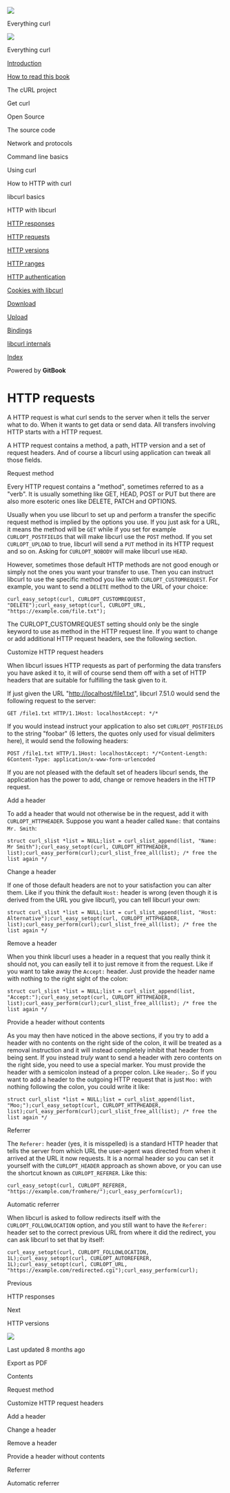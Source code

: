 <a href="../index.html" class="link-a079aa82--primary-53a25e66--logoLink-10d08504"></a>

<img src="https://gblobscdn.gitbook.com/orgs%2F-LxuH0qSm4xO9nWfEBlB%2Favatar.png?alt=media" class="image-67b14f24--avatar-1c1d03ec" />

<span class="text-4505230f--UIH400-4e41e82a--textContentFamily-49a318e1--spaceNameText-677c2969">Everything curl</span>

<a href="../index.html" class="link-a079aa82--primary-53a25e66--logoLink-10d08504"></a>

<img src="https://gblobscdn.gitbook.com/orgs%2F-LxuH0qSm4xO9nWfEBlB%2Favatar.png?alt=media" class="image-67b14f24--avatar-1c1d03ec" />

<span class="text-4505230f--UIH400-4e41e82a--textContentFamily-49a318e1--spaceNameText-677c2969">Everything curl</span>

<a href="../index.html" class="navButton-94f2579c--navButtonClickable-161b88ca"><span class="text-4505230f--UIH300-2063425d--textContentFamily-49a318e1--navButtonLabel-14a4968f">Introduction</span></a>

<a href="../how-to-read.html" class="navButton-94f2579c--navButtonClickable-161b88ca"><span class="text-4505230f--UIH300-2063425d--textContentFamily-49a318e1--navButtonLabel-14a4968f">How to read this book</span></a>

<span class="text-4505230f--UIH300-2063425d--textContentFamily-49a318e1--navButtonLabel-14a4968f">The cURL project</span>

<span class="text-4505230f--UIH300-2063425d--textContentFamily-49a318e1--navButtonLabel-14a4968f">Get curl</span>

<span class="text-4505230f--UIH300-2063425d--textContentFamily-49a318e1--navButtonLabel-14a4968f">Open Source</span>

<span class="text-4505230f--UIH300-2063425d--textContentFamily-49a318e1--navButtonLabel-14a4968f">The source code</span>

<span class="text-4505230f--UIH300-2063425d--textContentFamily-49a318e1--navButtonLabel-14a4968f">Network and protocols</span>

<span class="text-4505230f--UIH300-2063425d--textContentFamily-49a318e1--navButtonLabel-14a4968f">Command line basics</span>

<span class="text-4505230f--UIH300-2063425d--textContentFamily-49a318e1--navButtonLabel-14a4968f">Using curl</span>

<span class="text-4505230f--UIH300-2063425d--textContentFamily-49a318e1--navButtonLabel-14a4968f">How to HTTP with curl</span>

<span class="text-4505230f--UIH300-2063425d--textContentFamily-49a318e1--navButtonLabel-14a4968f">libcurl basics</span>

<span class="text-4505230f--UIH300-2063425d--textContentFamily-49a318e1--navButtonLabel-14a4968f">HTTP with libcurl</span>

<a href="responses.html" class="navButton-94f2579c--pageItemWithChildrenNested-2c5d8183--navButtonClickable-161b88ca"><span class="text-4505230f--UIH300-2063425d--textContentFamily-49a318e1--navButtonLabel-14a4968f">HTTP responses</span></a>

<a href="requests.html" class="navButton-94f2579c--pageItemWithChildrenNested-2c5d8183--navButtonClickable-161b88ca--navButtonOpened-6a88552e"><span class="text-4505230f--UIH300-2063425d--textContentFamily-49a318e1--navButtonLabel-14a4968f">HTTP requests</span></a>

<a href="versions.html" class="navButton-94f2579c--pageItemWithChildrenNested-2c5d8183--navButtonClickable-161b88ca"><span class="text-4505230f--UIH300-2063425d--textContentFamily-49a318e1--navButtonLabel-14a4968f">HTTP versions</span></a>

<a href="ranges.html" class="navButton-94f2579c--pageItemWithChildrenNested-2c5d8183--navButtonClickable-161b88ca"><span class="text-4505230f--UIH300-2063425d--textContentFamily-49a318e1--navButtonLabel-14a4968f">HTTP ranges</span></a>

<a href="auth.html" class="navButton-94f2579c--pageItemWithChildrenNested-2c5d8183--navButtonClickable-161b88ca"><span class="text-4505230f--UIH300-2063425d--textContentFamily-49a318e1--navButtonLabel-14a4968f">HTTP authentication</span></a>

<a href="cookies.html" class="navButton-94f2579c--pageItemWithChildrenNested-2c5d8183--navButtonClickable-161b88ca"><span class="text-4505230f--UIH300-2063425d--textContentFamily-49a318e1--navButtonLabel-14a4968f">Cookies with libcurl</span></a>

<a href="download.html" class="navButton-94f2579c--pageItemWithChildrenNested-2c5d8183--navButtonClickable-161b88ca"><span class="text-4505230f--UIH300-2063425d--textContentFamily-49a318e1--navButtonLabel-14a4968f">Download</span></a>

<a href="upload.html" class="navButton-94f2579c--pageItemWithChildrenNested-2c5d8183--navButtonClickable-161b88ca"><span class="text-4505230f--UIH300-2063425d--textContentFamily-49a318e1--navButtonLabel-14a4968f">Upload</span></a>

<a href="../bindings.html" class="navButton-94f2579c--navButtonClickable-161b88ca"><span class="text-4505230f--UIH300-2063425d--textContentFamily-49a318e1--navButtonLabel-14a4968f">Bindings</span></a>

<a href="../internals.html" class="navButton-94f2579c--navButtonClickable-161b88ca"><span class="text-4505230f--UIH300-2063425d--textContentFamily-49a318e1--navButtonLabel-14a4968f">libcurl internals</span></a>

<a href="../bookindex.html" class="navButton-94f2579c--navButtonClickable-161b88ca"><span class="text-4505230f--UIH300-2063425d--textContentFamily-49a318e1--navButtonLabel-14a4968f">Index</span></a>

<a href="https://www.gitbook.com/?utm_source=content&amp;utm_medium=trademark&amp;utm_campaign=curl-1" class="reset-3c756112--trademark-a8da4b94"></a>

<span class="text-4505230f--TextH200-a3425406--textUIFamily-5ebd8e40">Powered by **GitBook**</span>

# <span class="text-4505230f--DisplayH900-bfb998fa--textContentFamily-49a318e1">HTTP requests</span>

<span class="text-4505230f--UIH300-2063425d--textUIFamily-5ebd8e40--text-8ee2c8b2"></span>

<span class="text-4505230f--UIH300-2063425d--textUIFamily-5ebd8e40--text-8ee2c8b2"></span>

<span class="text-4505230f--TextH400-3033861f--textContentFamily-49a318e1"><span data-key="39b1d3d3aa5b49999ec0c95cd484c802"><span data-offset-key="39b1d3d3aa5b49999ec0c95cd484c802:0">A HTTP request is what curl sends to the server when it tells the server what to do. When it wants to get data or send data. All transfers involving HTTP starts with a HTTP request.</span></span></span>

<span class="text-4505230f--TextH400-3033861f--textContentFamily-49a318e1"><span data-key="b6f167dc088e4ed79b503106e032a844"><span data-offset-key="b6f167dc088e4ed79b503106e032a844:0">A HTTP request contains a method, a path, HTTP version and a set of request headers. And of course a libcurl using application can tweak all those fields.</span></span></span>

<span class="text-4505230f--HeadingH700-04e1a2a3--textContentFamily-49a318e1"><span data-key="1b17bf130d8e44ddb7a3477c639320d6"><span data-offset-key="1b17bf130d8e44ddb7a3477c639320d6:0">Request method</span></span></span>

<span class="text-4505230f--TextH400-3033861f--textContentFamily-49a318e1"><span data-key="68d3baf5f8ae437abfe411face094884"><span data-offset-key="68d3baf5f8ae437abfe411face094884:0">Every HTTP request contains a "method", sometimes referred to as a "verb". It is usually something like GET, HEAD, POST or PUT but there are also more esoteric ones like DELETE, PATCH and OPTIONS.</span></span></span>

<span class="text-4505230f--TextH400-3033861f--textContentFamily-49a318e1"><span data-key="74da36f38cd740dbb2343d6839c4441c"><span data-offset-key="74da36f38cd740dbb2343d6839c4441c:0">Usually when you use libcurl to set up and perform a transfer the specific request method is implied by the options you use. If you just ask for a URL, it means the method will be </span><span data-offset-key="74da36f38cd740dbb2343d6839c4441c:1">`GET`</span><span data-offset-key="74da36f38cd740dbb2343d6839c4441c:2"> while if you set for example </span><span data-offset-key="74da36f38cd740dbb2343d6839c4441c:3">`CURLOPT_POSTFIELDS`</span><span data-offset-key="74da36f38cd740dbb2343d6839c4441c:4"> that will make libcurl use the </span><span data-offset-key="74da36f38cd740dbb2343d6839c4441c:5">`POST`</span><span data-offset-key="74da36f38cd740dbb2343d6839c4441c:6"> method. If you set </span><span data-offset-key="74da36f38cd740dbb2343d6839c4441c:7">`CURLOPT_UPLOAD`</span><span data-offset-key="74da36f38cd740dbb2343d6839c4441c:8"> to true, libcurl will send a </span><span data-offset-key="74da36f38cd740dbb2343d6839c4441c:9">`PUT`</span><span data-offset-key="74da36f38cd740dbb2343d6839c4441c:10"> method in its HTTP request and so on. Asking for </span><span data-offset-key="74da36f38cd740dbb2343d6839c4441c:11">`CURLOPT_NOBODY`</span><span data-offset-key="74da36f38cd740dbb2343d6839c4441c:12"> will make libcurl use </span><span data-offset-key="74da36f38cd740dbb2343d6839c4441c:13">`HEAD`</span><span data-offset-key="74da36f38cd740dbb2343d6839c4441c:14">.</span></span></span>

<span class="text-4505230f--TextH400-3033861f--textContentFamily-49a318e1"><span data-key="f83eceefca31416eae33f9b303a4135a"><span data-offset-key="f83eceefca31416eae33f9b303a4135a:0">However, sometimes those default HTTP methods are not good enough or simply not the ones you want your transfer to use. Then you can instruct libcurl to use the specific method you like with </span><span data-offset-key="f83eceefca31416eae33f9b303a4135a:1">`CURLOPT_CUSTOMREQUEST`</span><span data-offset-key="f83eceefca31416eae33f9b303a4135a:2">. For example, you want to send a </span><span data-offset-key="f83eceefca31416eae33f9b303a4135a:3">`DELETE`</span><span data-offset-key="f83eceefca31416eae33f9b303a4135a:4"> method to the URL of your choice:</span></span></span>

    curl_easy_setopt(curl, CURLOPT_CUSTOMREQUEST, "DELETE");curl_easy_setopt(curl, CURLOPT_URL, "https://example.com/file.txt");

<span class="text-4505230f--TextH400-3033861f--textContentFamily-49a318e1"><span data-key="ee6fc5c5983e4f86ae351549efe44279"><span data-offset-key="ee6fc5c5983e4f86ae351549efe44279:0">The CURLOPT_CUSTOMREQUEST setting should only be the single keyword to use as method in the HTTP request line. If you want to change or add additional HTTP request headers, see the following section.</span></span></span>

<span class="text-4505230f--HeadingH700-04e1a2a3--textContentFamily-49a318e1"><span data-key="6f29c8069c89427d8ecf826c72246cde"><span data-offset-key="6f29c8069c89427d8ecf826c72246cde:0">Customize HTTP request headers</span></span></span>

<span class="text-4505230f--TextH400-3033861f--textContentFamily-49a318e1"><span data-key="e502c67c9184434bba7d54663ed7e0b8"><span data-offset-key="e502c67c9184434bba7d54663ed7e0b8:0">When libcurl issues HTTP requests as part of performing the data transfers you have asked it to, it will of course send them off with a set of HTTP headers that are suitable for fulfilling the task given to it.</span></span></span>

<span class="text-4505230f--TextH400-3033861f--textContentFamily-49a318e1"><span data-key="5595a2612e5c46429741be94ae031ea6"><span data-offset-key="5595a2612e5c46429741be94ae031ea6:0">If just given the URL "</span></span><a href="http://localhost/file1.txt" class="link-a079aa82--primary-53a25e66--link-faf6c434"><span data-key="c56dbb6d53dc481382cf03fdced343c7"><span data-offset-key="c56dbb6d53dc481382cf03fdced343c7:0">http://localhost/file1.txt</span></span></a><span data-key="433fd2f400a144acbd1d01bdb2bc1a38"><span data-offset-key="433fd2f400a144acbd1d01bdb2bc1a38:0">", libcurl 7.51.0 would send the following request to the server:</span></span></span>

    GET /file1.txt HTTP/1.1Host: localhostAccept: */*

<span class="text-4505230f--TextH400-3033861f--textContentFamily-49a318e1"><span data-key="dc77f30835b24f33ac79e22e1503fc22"><span data-offset-key="dc77f30835b24f33ac79e22e1503fc22:0">If you would instead instruct your application to also set </span><span data-offset-key="dc77f30835b24f33ac79e22e1503fc22:1">`CURLOPT_POSTFIELDS`</span><span data-offset-key="dc77f30835b24f33ac79e22e1503fc22:2"> to the string "foobar" (6 letters, the quotes only used for visual delimiters here), it would send the following headers:</span></span></span>

    POST /file1.txt HTTP/1.1Host: localhostAccept: */*Content-Length: 6Content-Type: application/x-www-form-urlencoded

<span class="text-4505230f--TextH400-3033861f--textContentFamily-49a318e1"><span data-key="faf398c0dbd242e9b19fa32edf623d84"><span data-offset-key="faf398c0dbd242e9b19fa32edf623d84:0">If you are not pleased with the default set of headers libcurl sends, the application has the power to add, change or remove headers in the HTTP request.</span></span></span>

<span class="text-4505230f--HeadingH600-23f228db--textContentFamily-49a318e1"><span data-key="5d363712a8f145978006be8cc8ba1609"><span data-offset-key="5d363712a8f145978006be8cc8ba1609:0">Add a header</span></span></span>

<span class="text-4505230f--TextH400-3033861f--textContentFamily-49a318e1"><span data-key="064b8a39d12444aeae902fb06519a41e"><span data-offset-key="064b8a39d12444aeae902fb06519a41e:0">To add a header that would not otherwise be in the request, add it with </span><span data-offset-key="064b8a39d12444aeae902fb06519a41e:1">`CURLOPT_HTTPHEADER`</span><span data-offset-key="064b8a39d12444aeae902fb06519a41e:2">. Suppose you want a header called </span><span data-offset-key="064b8a39d12444aeae902fb06519a41e:3">`Name:`</span><span data-offset-key="064b8a39d12444aeae902fb06519a41e:4"> that contains </span><span data-offset-key="064b8a39d12444aeae902fb06519a41e:5">`Mr. Smith`</span><span data-offset-key="064b8a39d12444aeae902fb06519a41e:6">:</span></span></span>

    struct curl_slist *list = NULL;list = curl_slist_append(list, "Name: Mr Smith");curl_easy_setopt(curl, CURLOPT_HTTPHEADER, list);curl_easy_perform(curl);curl_slist_free_all(list); /* free the list again */

<span class="text-4505230f--HeadingH600-23f228db--textContentFamily-49a318e1"><span data-key="c9188cc561d44157aedca87616fe11e9"><span data-offset-key="c9188cc561d44157aedca87616fe11e9:0">Change a header</span></span></span>

<span class="text-4505230f--TextH400-3033861f--textContentFamily-49a318e1"><span data-key="a9e29dc3c55e4646b7ef74304c3d32fc"><span data-offset-key="a9e29dc3c55e4646b7ef74304c3d32fc:0">If one of those default headers are not to your satisfaction you can alter them. Like if you think the default </span><span data-offset-key="a9e29dc3c55e4646b7ef74304c3d32fc:1">`Host:`</span><span data-offset-key="a9e29dc3c55e4646b7ef74304c3d32fc:2"> header is wrong (even though it is derived from the URL you give libcurl), you can tell libcurl your own:</span></span></span>

    struct curl_slist *list = NULL;list = curl_slist_append(list, "Host: Alternative");curl_easy_setopt(curl, CURLOPT_HTTPHEADER, list);curl_easy_perform(curl);curl_slist_free_all(list); /* free the list again */

<span class="text-4505230f--HeadingH600-23f228db--textContentFamily-49a318e1"><span data-key="f663712e27074a7689af0d0e0bdb5bb6"><span data-offset-key="f663712e27074a7689af0d0e0bdb5bb6:0">Remove a header</span></span></span>

<span class="text-4505230f--TextH400-3033861f--textContentFamily-49a318e1"><span data-key="8211c7ba199043d8a9f1562575f2c7ab"><span data-offset-key="8211c7ba199043d8a9f1562575f2c7ab:0">When you think libcurl uses a header in a request that you really think it should not, you can easily tell it to just remove it from the request. Like if you want to take away the </span><span data-offset-key="8211c7ba199043d8a9f1562575f2c7ab:1">`Accept:`</span><span data-offset-key="8211c7ba199043d8a9f1562575f2c7ab:2"> header. Just provide the header name with nothing to the right sight of the colon:</span></span></span>

    struct curl_slist *list = NULL;list = curl_slist_append(list, "Accept:");curl_easy_setopt(curl, CURLOPT_HTTPHEADER, list);curl_easy_perform(curl);curl_slist_free_all(list); /* free the list again */

<span class="text-4505230f--HeadingH600-23f228db--textContentFamily-49a318e1"><span data-key="21153cecee6e43b7ae8c2e0b843f9cac"><span data-offset-key="21153cecee6e43b7ae8c2e0b843f9cac:0">Provide a header without contents</span></span></span>

<span class="text-4505230f--TextH400-3033861f--textContentFamily-49a318e1"><span data-key="5ebb0343dc2c4655a743b3067793f55a"><span data-offset-key="5ebb0343dc2c4655a743b3067793f55a:0">As you may then have noticed in the above sections, if you try to add a header with no contents on the right side of the colon, it will be treated as a removal instruction and it will instead completely inhibit that header from being sent. If you instead </span><span data-offset-key="5ebb0343dc2c4655a743b3067793f55a:1">_truly_</span><span data-offset-key="5ebb0343dc2c4655a743b3067793f55a:2"> want to send a header with zero contents on the right side, you need to use a special marker. You must provide the header with a semicolon instead of a proper colon. Like </span><span data-offset-key="5ebb0343dc2c4655a743b3067793f55a:3">`Header;`</span><span data-offset-key="5ebb0343dc2c4655a743b3067793f55a:4">. So if you want to add a header to the outgoing HTTP request that is just </span><span data-offset-key="5ebb0343dc2c4655a743b3067793f55a:5">`Moo:`</span><span data-offset-key="5ebb0343dc2c4655a743b3067793f55a:6"> with nothing following the colon, you could write it like:</span></span></span>

    struct curl_slist *list = NULL;list = curl_slist_append(list, "Moo;");curl_easy_setopt(curl, CURLOPT_HTTPHEADER, list);curl_easy_perform(curl);curl_slist_free_all(list); /* free the list again */

<span class="text-4505230f--HeadingH700-04e1a2a3--textContentFamily-49a318e1"><span data-key="ac8e5eaffd544e2dbe970aaa56ffeb3a"><span data-offset-key="ac8e5eaffd544e2dbe970aaa56ffeb3a:0">Referrer</span></span></span>

<span class="text-4505230f--TextH400-3033861f--textContentFamily-49a318e1"><span data-key="9577d73740cd4a2888296a6db0b0114d"><span data-offset-key="9577d73740cd4a2888296a6db0b0114d:0">The </span><span data-offset-key="9577d73740cd4a2888296a6db0b0114d:1">`Referer:`</span><span data-offset-key="9577d73740cd4a2888296a6db0b0114d:2"> header (yes, it is misspelled) is a standard HTTP header that tells the server from which URL the user-agent was directed from when it arrived at the URL it now requests. It is a normal header so you can set it yourself with the </span><span data-offset-key="9577d73740cd4a2888296a6db0b0114d:3">`CURLOPT_HEADER`</span><span data-offset-key="9577d73740cd4a2888296a6db0b0114d:4"> approach as shown above, or you can use the shortcut known as </span><span data-offset-key="9577d73740cd4a2888296a6db0b0114d:5">`CURLOPT_REFERER`</span><span data-offset-key="9577d73740cd4a2888296a6db0b0114d:6">. Like this:</span></span></span>

    curl_easy_setopt(curl, CURLOPT_REFERER, "https://example.com/fromhere/");curl_easy_perform(curl);

<span class="text-4505230f--HeadingH600-23f228db--textContentFamily-49a318e1"><span data-key="0a04c96b65c545f1900d0271fd6f1e30"><span data-offset-key="0a04c96b65c545f1900d0271fd6f1e30:0">Automatic referrer</span></span></span>

<span class="text-4505230f--TextH400-3033861f--textContentFamily-49a318e1"><span data-key="af805996f49b4d51940707859d2bd01c"><span data-offset-key="af805996f49b4d51940707859d2bd01c:0">When libcurl is asked to follow redirects itself with the </span><span data-offset-key="af805996f49b4d51940707859d2bd01c:1">`CURLOPT_FOLLOWLOCATION`</span><span data-offset-key="af805996f49b4d51940707859d2bd01c:2"> option, and you still want to have the </span><span data-offset-key="af805996f49b4d51940707859d2bd01c:3">`Referer:`</span><span data-offset-key="af805996f49b4d51940707859d2bd01c:4"> header set to the correct previous URL from where it did the redirect, you can ask libcurl to set that by itself:</span></span></span>

    curl_easy_setopt(curl, CURLOPT_FOLLOWLOCATION, 1L);curl_easy_setopt(curl, CURLOPT_AUTOREFERER, 1L);curl_easy_setopt(curl, CURLOPT_URL, "https://example.com/redirected.cgi");curl_easy_perform(curl);

<a href="responses.html" class="reset-3c756112--card-6570f064--whiteCard-fff091a4--cardPrevious-56a5e674"></a>

<span class="text-4505230f--TextH200-a3425406--textContentFamily-49a318e1">Previous</span>

<span class="text-4505230f--UIH400-4e41e82a--textContentFamily-49a318e1">HTTP responses</span>

<a href="versions.html" class="reset-3c756112--card-6570f064--whiteCard-fff091a4--cardNext-19241c42"></a>

<span class="text-4505230f--TextH200-a3425406--textContentFamily-49a318e1">Next</span>

<span class="text-4505230f--UIH400-4e41e82a--textContentFamily-49a318e1">HTTP versions</span>

<img src="https://avatars.githubusercontent.com/u/66654881?v=4" class="image-67b14f24--avatar-1c1d03ec" />

<span class="text-4505230f--TextH200-a3425406--textContentFamily-49a318e1">Last updated 8 months ago</span>

<span class="text-4505230f--UIH300-2063425d--textUIFamily-5ebd8e40">Export as PDF</span>

<span class="text-4505230f--InfoH100-1e92e1d1--textContentFamily-49a318e1">Contents</span>

<a href="requests.html#request-method" class="reset-3c756112--menuItem-aa02f6ec--menuItemLight-757d5235--menuItemInline-173bdf97--pageTocItem-f4427024"></a>

<span class="text-4505230f--UIH300-2063425d--textContentFamily-49a318e1"><span class="text-4505230f--UIH200-50ead35f--textContentFamily-49a318e1">Request method</span></span>

<a href="requests.html#customize-http-request-headers" class="reset-3c756112--menuItem-aa02f6ec--menuItemLight-757d5235--menuItemInline-173bdf97--pageTocItem-f4427024"></a>

<span class="text-4505230f--UIH300-2063425d--textContentFamily-49a318e1"><span class="text-4505230f--UIH200-50ead35f--textContentFamily-49a318e1">Customize HTTP request headers</span></span>

<a href="requests.html#add-a-header" class="reset-3c756112--menuItem-aa02f6ec--menuItemLight-757d5235--menuItemInline-173bdf97--pageTocItem-f4427024"></a>

<span class="text-4505230f--UIH300-2063425d--textContentFamily-49a318e1"><span class="text-4505230f--UIH200-50ead35f--textContentFamily-49a318e1--pageTocLinkH2-2294976c">Add a header</span></span>

<a href="requests.html#change-a-header" class="reset-3c756112--menuItem-aa02f6ec--menuItemLight-757d5235--menuItemInline-173bdf97--pageTocItem-f4427024"></a>

<span class="text-4505230f--UIH300-2063425d--textContentFamily-49a318e1"><span class="text-4505230f--UIH200-50ead35f--textContentFamily-49a318e1--pageTocLinkH2-2294976c">Change a header</span></span>

<a href="requests.html#remove-a-header" class="reset-3c756112--menuItem-aa02f6ec--menuItemLight-757d5235--menuItemInline-173bdf97--pageTocItem-f4427024"></a>

<span class="text-4505230f--UIH300-2063425d--textContentFamily-49a318e1"><span class="text-4505230f--UIH200-50ead35f--textContentFamily-49a318e1--pageTocLinkH2-2294976c">Remove a header</span></span>

<a href="requests.html#provide-a-header-without-contents" class="reset-3c756112--menuItem-aa02f6ec--menuItemLight-757d5235--menuItemInline-173bdf97--pageTocItem-f4427024"></a>

<span class="text-4505230f--UIH300-2063425d--textContentFamily-49a318e1"><span class="text-4505230f--UIH200-50ead35f--textContentFamily-49a318e1--pageTocLinkH2-2294976c">Provide a header without contents</span></span>

<a href="requests.html#referrer" class="reset-3c756112--menuItem-aa02f6ec--menuItemLight-757d5235--menuItemInline-173bdf97--pageTocItem-f4427024"></a>

<span class="text-4505230f--UIH300-2063425d--textContentFamily-49a318e1"><span class="text-4505230f--UIH200-50ead35f--textContentFamily-49a318e1">Referrer</span></span>

<a href="requests.html#automatic-referrer" class="reset-3c756112--menuItem-aa02f6ec--menuItemLight-757d5235--menuItemInline-173bdf97--pageTocItem-f4427024"></a>

<span class="text-4505230f--UIH300-2063425d--textContentFamily-49a318e1"><span class="text-4505230f--UIH200-50ead35f--textContentFamily-49a318e1--pageTocLinkH2-2294976c">Automatic referrer</span></span>
